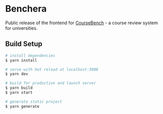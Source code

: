 # Benchera

Public release of the frontend for [CourseBench](https://coursebench.geekpie.club) - a course review system for universities.

## Build Setup

```bash
# install dependencies
$ yarn install

# serve with hot reload at localhost:3000
$ yarn dev

# build for production and launch server
$ yarn build
$ yarn start

# generate static project
$ yarn generate
```
